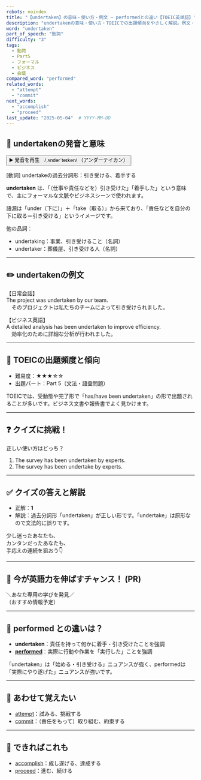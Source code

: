 ```yaml
---
robots: noindex
title: "【undertaken】の意味・使い方・例文 ― performedとの違い【TOEIC英単語】"
description: "undertakenの意味・使い方・TOEICでの出題傾向をやさしく解説。例文・クイズ付きでperformedとの違いもわかりやすく学べます。"
word: "undertaken"
part_of_speech: "動詞"
difficulty: "3"
tags:
  - 動詞
  - Part5
  - フォーマル
  - ビジネス
  - 会議
compared_word: "performed"
related_words:
  - "attempt"
  - "commit"
next_words:
  - "accomplish"
  - "proceed"
last_update: "2025-05-04"  # YYYY-MM-DD
---
```


## 🔰 undertakenの発音と意味

<button class="play-audio" onclick="playTTS('undertaken')">
  <span class="play-audio-main">
    ▶️ 発音を再生　/ˌʌndərˈteɪkən/
  </span>
  <span class="play-audio-sub">
    （アンダーテイカン）
  </span>
</button>

[動詞] undertakeの過去分詞形：引き受ける、着手する

**undertaken** は、「（仕事や責任などを）引き受けた」「着手した」という意味で、主にフォーマルな文脈やビジネスシーンで使われます。

語源は「under（下に）」＋「take（取る）」から来ており、「責任などを自分の下に取る＝引き受ける」というイメージです。

他の品詞：  
- undertaking：事業、引き受けること（名詞）
- undertaker：葬儀屋、引き受ける人（名詞）

---

## ✏️ undertakenの例文

【日常会話】  
The project was undertaken by our team.  
　そのプロジェクトは私たちのチームによって引き受けられました。

【ビジネス英語】  
A detailed analysis has been undertaken to improve efficiency.  
　効率化のために詳細な分析が行われました。

---

## 🎯 TOEICの出題頻度と傾向

- 難易度：★★★☆☆
- 出題パート：Part 5（文法・語彙問題）

TOEICでは、受動態や完了形で「has/have been undertaken」の形で出題されることが多いです。ビジネス文書や報告書でよく見かけます。

---

## ❓ クイズに挑戦！

正しい使い方はどっち？

1. The survey has been undertaken by experts.  
2. The survey has been undertake by experts.

---

## ✅ クイズの答えと解説

- 正解：**1**
- 解説：過去分詞形「undertaken」が正しい形です。「undertake」は原形なので文法的に誤りです。

少し迷ったあなたも、  
カンタンだったあなたも、  
手応えの連続を狙おう👇️

---

## 🚀 今が英語力を伸ばすチャンス！ (PR)

<div class="info-center">
＼あなた専用の学びを発見／<br>  
（おすすめ情報予定）
</div>

---

## 🤔  performed との違いは？

- **undertaken**：責任を持って何かに着手・引き受けたことを強調
- **[performed](/performed)**：実際に行動や作業を「実行した」ことを強調

「undertaken」は「始める・引き受ける」ニュアンスが強く、performedは「実際にやり遂げた」ニュアンスが強いです。

---

## 🧩 あわせて覚えたい

- [attempt](/attempt)：試みる、挑戦する
- [commit](/commit)：（責任をもって）取り組む、約束する

---

## 📖 できればこれも

- [accomplish](/accomplish)：成し遂げる、達成する
- [proceed](/proceed)：進む、続ける

<!-- cvid: aid35_bid22 -->
